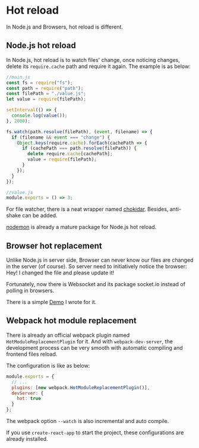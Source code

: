 # Hot reload

In Node.js and Browsers, hot reload is different.

## Node.js hot reload

In Node.js, hot reload is to watch files' change, once noticing changes, delete its `require.cache` path and require it again.
The example is as below:

```js
//main.js
const fs = require("fs");
const path = require("path");
const filePath = "./value.js";
let value = require(filePath);

setInterval(() => {
  console.log(value());
}, 2000);

fs.watch(path.resolve(filePath), (event, filename) => {
  if (filename && event === "change") {
    Object.keys(require.cache).forEach(cachePath => {
      if (cachePath === path.resolve(filePath)) {
        delete require.cache[cachePath];
        value = require(filePath);
      }
    });
  }
});

//value.js
module.exports = () => 3;
```

For file watcher, there is a neat wrapper named [chokidar](https://github.com/paulmillr/chokidar). Besides,
anti-shake can be added.

[nodemon](https://github.com/remy/nodemon) is already a mature package for Node.js hot reload.

## Browser hot replacement

Unlike Node.js in server side, Browser can never know our files are changed in the server (of course).
So server need to initiatively notice the browser: Hey! I changed the file and please update it!

Fortunately, now there is Websocket and its package socket.io instead of polling in browsers.

There is a simple [Demo](https://github.com/Bert0324/web-hot-replacement-demo) I wrote for it.

## Webpack hot module replacement

There is already an official webpack plugin named `HotModuleReplacementPlugin` for it. And with `webpack-dev-server`, the development
process can be very smooth with automatic compiling and frontend files reload.

The configuration is like as below:

```js
module.exports = {
  // ...
  plugins: [new webpack.HotModuleReplacementPlugin()],
  devServer: {
    hot: true
  }
};
```

The webpack option `--watch` is also incremental and auto compile.

If you use `create-react-app` to start the project, these configurations are already installed.

